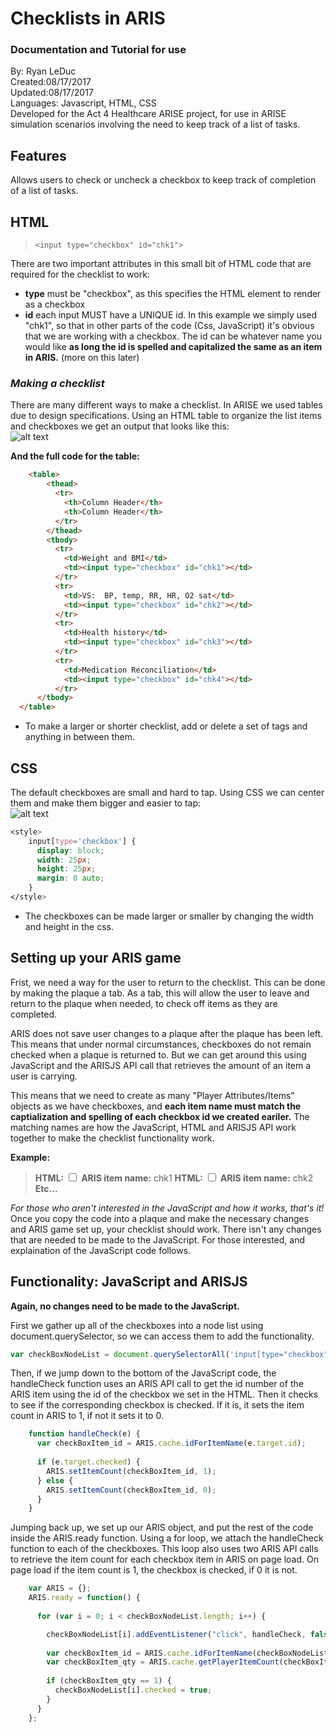 # Checklists in ARIS
### Documentation and Tutorial for use
By: Ryan LeDuc  
Created:08/17/2017  
Updated:08/17/2017  
Languages: Javascript, HTML, CSS  
Developed for the Act 4 Healthcare ARISE project, for use in ARISE simulation scenarios involving the need to keep track of a list of tasks.  

## Features
Allows users to check or uncheck a checkbox to keep track of completion of a list of tasks.

## HTML
> `<input type="checkbox" id="chk1">`

There are two important attributes in this small bit of HTML code that are required for the checklist to work:
* **type** must be "checkbox", as this specifies the HTML element to render as a checkbox
* **id** each input MUST have a UNIQUE id. In this example we simply used "chk1", so that in other parts of the code (Css, JavaScript) it's obvious that we are working with a checkbox. The id can be whatever name you would like **as long the id is spelled and capitalized the same as an item in ARIS.** (more on this later)

### _Making a checklist_
There are many different ways to make a checklist. In ARISE we used tables due to design specifications. Using an HTML table to organize the list items and checkboxes we get an output that looks like this:  
![alt text](https://github.com/leducrd/ARISE/blob/master/ChecklistForARIS/checklistUnstyled.PNG?raw=true "Unstyled Checklist")

**And the full code for the table:**
```HTML
	<table>
        <thead>
          <tr>
            <th>Column Header</th>
            <th>Column Header</th> 
          </tr>
        </thead>
        <tbody>
          <tr>
            <td>Weight and BMI</td>
            <td><input type="checkbox" id="chk1"></td>
          </tr>
          <tr>
            <td>VS:  BP, temp, RR, HR, O2 sat</td>
            <td><input type="checkbox" id="chk2"></td> 
          </tr>
          <tr>
            <td>Health history</td>
            <td><input type="checkbox" id="chk3"></td> 
          </tr>
          <tr>
            <td>Medication Reconciliation</td>
            <td><input type="checkbox" id="chk4"></td> 
          </tr>
	  </tbody>
  </table>
```
* To make a larger or shorter checklist, add or delete a set of <tr></tr> tags and anything in between them.

## CSS
The default checkboxes are small and hard to tap. Using CSS we can center them and make them bigger and easier to tap:  
![alt text](https://github.com/leducrd/ARISE/blob/master/ChecklistForARIS/checklistBigbox.PNG?raw=true "Unstyled Checklist")
```css
<style>
    input[type='checkbox'] {
      display: block;
      width: 25px;
      height: 25px;
      margin: 0 auto;
    }
</style>
```
* The checkboxes can be made larger or smaller by changing the width and height in the css.
## Setting up your ARIS game
Frist, we need a way for the user to return to the checklist. This can be done by making the plaque a tab. As a tab, this will allow the user to leave and return to the plaque when needed, to check off items as they are completed.

ARIS does not save user changes to a plaque after the plaque has been left. This means that under normal circumstances, checkboxes do not remain checked  when a plaque is returned to. But we can get around this using JavaScript and the ARISJS API call that retrieves the amount of an item a user is carrying.

This means that we need to create as many "Player Attributes/Items" objects as we have checkboxes, and **each item name must match the captialization and spelling of each checkbox id we created eariler.** The matching names are how the JavaScript, HTML and ARISJS API work together to make the checklist functionality work.

**Example:**
> **HTML:** <input type="checkbox" id="chk1">
> **ARIS item name:** chk1
> **HTML:** <input type="checkbox" id="chk2">
> **ARIS item name:** chk2
> **Etc…**

_For those who aren't interested in the JavaScript and how it works, that's it!_ Once you copy the code into a plaque and make the necessary changes and ARIS game set up, your checklist should work. There isn't any changes that are needed to be made to the JavaScript. For those interested, and explaination of the JavaScript code follows.

## Functionality: JavaScript and ARISJS
**Again, no changes need to be made to the JavaScript.**

First we gather up all of the checkboxes into a node list using document.querySelector, so we can access them to add the functionality.
```javascript
var checkBoxNodeList = document.querySelectorAll('input[type="checkbox"]');
```
Then, if we jump down to the bottom of the JavaScript code, the handleCheck function uses an ARIS API call to get the id number of the ARIS item using the id of the checkbox we set in the HTML. Then it checks to see if the corresponding checkbox is checked. If it is, it sets the item count in ARIS to 1, if not it sets it to 0. 
```javascript
    function handleCheck(e) {
      var checkBoxItem_id = ARIS.cache.idForItemName(e.target.id);
      
      if (e.target.checked) {
        ARIS.setItemCount(checkBoxItem_id, 1);
      } else {
        ARIS.setItemCount(checkBoxItem_id, 0);
      }
    }
```
Jumping back up, we set up our ARIS object, and put the rest of the code inside the ARIS.ready function. Using a for loop, we attach the handleCheck function to each of the checkboxes. This loop also uses two ARIS API calls to retrieve the item count for each checkbox item in ARIS on page load. On page load if the item count is 1, the checkbox is checked, if 0 it is not.
```javascript
    var ARIS = {};
    ARIS.ready = function() {
    
      for (var i = 0; i < checkBoxNodeList.length; i++) {

        checkBoxNodeList[i].addEventListener("click", handleCheck, false);
       
        var checkBoxItem_id = ARIS.cache.idForItemName(checkBoxNodeList[i].id); 
        var checkBoxItem_qty = ARIS.cache.getPlayerItemCount(checkBoxItem_id);
        
        if (checkBoxItem_qty == 1) {
          checkBoxNodeList[i].checked = true;
        } 
      } 
    };
```
